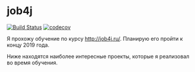 # job4j

[![Build Status](https://travis-ci.org/Neronity/job4j.svg?branch=master)](https://travis-ci.org/Neronity/job4j)
[![codecov](https://codecov.io/gh/Neronity/job4j/branch/master/graph/badge.svg)](https://codecov.io/gh/Neronity/job4j)

Я прохожу обучение по курсу http://job4j.ru/. Планирую его пройти к концу 2019 года.

Ниже находятся наиболее интересные проекты, которые я реализовал во время обучения.